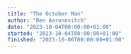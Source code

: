 ```yaml
---
title: "The October Man"
author: "Ben Aaronovitch"
date: "2023-10-04T00:00:00+01:00"
started: "2023-10-04T00:00:00+01:00"
finished: "2023-10-06T00:00:00+01:00"
---
```

